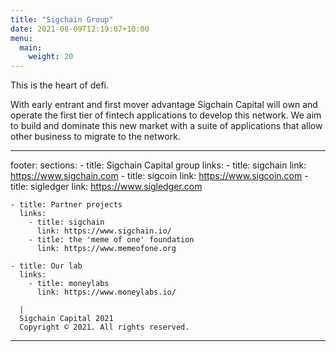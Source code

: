 ```yaml
---
title: "Sigchain Group"
date: 2021-08-09T12:19:07+10:00
menu:
  main:
    weight: 20
---
```

This is the heart of defi.

With early entrant and first mover advantage Sigchain Capital will own and operate the first tier of fintech applications to develop this network. We aim to build and dominate this new market with a suite of applications that allow other business to migrate to the network.

---

footer:
  sections:
    - title: Sigchain Capital group
      links:
        - title: sigchain
          link: https://www.sigchain.com
        - title: sigcoin
          link: https://www.sigcoin.com
        - title: sigledger
          link: https://www.sigledger.com


    - title: Partner projects
      links:
        - title: sigchain
          link: https://www.sigchain.io/
        - title: the 'meme of one' foundation
          link: https://www.memeofone.org

    - title: Our lab
      links:
        - title: moneylabs
          link: https://www.moneylabs.io/

      |
      Sigchain Capital 2021
      Copyright © 2021. All rights reserved.
---
